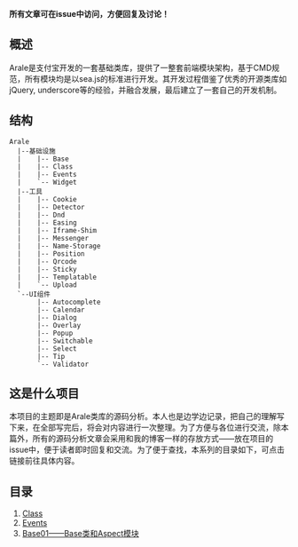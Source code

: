 **所有文章可在issue中访问，方便回复及讨论！**

## 概述
Arale是支付宝开发的一套基础类库，提供了一整套前端模块架构，基于CMD规范，所有模块均是以sea.js的标准进行开发。其开发过程借鉴了优秀的开源类库如jQuery, underscore等的经验，并融合发展，最后建立了一套自己的开发机制。

## 结构
```
Arale
  |--基础设施
  |    |-- Base
  |    |-- Class
  |    |-- Events
  |    `-- Widget
  |--工具
  |    |-- Cookie
  |    |-- Detector
  |    |-- Dnd
  |    |-- Easing
  |    |-- Iframe-Shim
  |    |-- Messenger
  |    |-- Name-Storage
  |    |-- Position
  |    |-- Qrcode
  |    |-- Sticky
  |    |-- Templatable
  |    `-- Upload
  `--UI组件
       |-- Autocomplete
       |-- Calendar
       |-- Dialog
       |-- Overlay
       |-- Popup
       |-- Switchable
       |-- Select
       |-- Tip
       `-- Validator
```

## 这是什么项目
本项目的主题即是Arale类库的源码分析。本人也是边学边记录，把自己的理解写下来，在全部写完后，将会对内容进行一次整理。为了方便与各位进行交流，除本篇外，所有的源码分析文章会采用和我的博客一样的存放方式——放在项目的issue中，便于读者即时回复和交流。为了便于查找，本系列的目录如下，可点击链接前往具体内容。

## 目录
01. [Class](https://github.com/classicemi/araledoc/issues/1)
02. [Events](https://github.com/classicemi/araledoc/issues/2)
03. [Base01——Base类和Aspect模块](https://github.com/classicemi/araledoc/issues/3)
